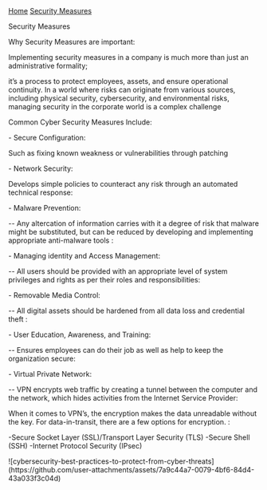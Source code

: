 <!DOCTYPE html>
<html lang="en">
<head>
    <meta charset="UTF-8">
    <meta name="viewport" content="width=device-width, initial-scale=1.0">
    <title>About Us</title>
	<link rel = "stylesheet" href = "https://cse005.github.io/style.css"/>
</head>
<body>
  <nav> 
    <a href = "https://cse005.github.io/website.html">Home</a>
    <a href = "https://cse005.github.io/.html">Security Measures</a>
  </nav>
   <p>Security Measures </p>
<p>Why Security Measures are important: </p>
<p>Implementing security measures in a company is much more than just an administrative formality; 
<p>it’s a process to protect employees, assets, and ensure operational continuity. 
		In a world where risks can originate from various sources, including physical security, cybersecurity, and environmental risks,
		managing security in the corporate world is a complex challenge</p>
</p>
<p> Common Cyber Security Measures Include: </p>
<p> - Secure Configuration:
<p>       Such as fixing known weakness or vulnerabilities through patching</p>
<p>- Network Security:</p>
<p>        Develops simple policies to counteract any risk through an automated technical response: </p>
<p> - Malware Prevention: </p>
<p>     -- Any altercation of information carries with it a degree of risk that malware might be substituted,
		  but can be reduced by developing and implementing appropriate anti-malware tools :</p>
<p> - Managing identity and Access Management: </p>
<p>     -- All users should be provided with an appropriate level of system privileges and rights as per their roles and responsibilities: </p>
<p> - Removable Media Control: </p>
<p>    -- All digital assets should be hardened from all data loss and credential theft : </p>
<p> - User Education, Awareness, and Training: </p>
<p>   -- Ensures employees can do their job as well as help to keep the organization secure: </p>
<p> - Virtual Private Network: </p>
<p>   -- VPN encrypts web traffic by creating a tunnel between the computer and the network, which hides activities from the Internet Service Provider:</p>
 </p>
 <p>When it comes to VPN’s, the encryption makes the data unreadable without the key. For data-in-transit, there are a few options for encryption. :
<p> 	-Secure Socket Layer (SSL)/Transport Layer Security (TLS) 
		-Secure Shell (SSH) 
		-Internet Protocol Security (IPsec) 
</p>
	![cybersecurity-best-practices-to-protect-from-cyber-threats](https://github.com/user-attachments/assets/7a9c44a7-0079-4bf6-84d4-43a033f3c04d)
 
 
 
